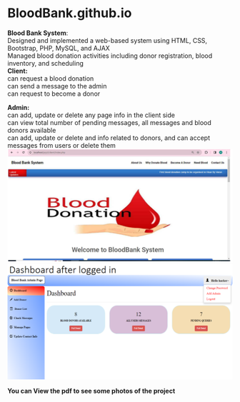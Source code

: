 # BloodBank.github.io
<b>Blood Bank System</b>:<br>
    Designed and implemented a web-based system using HTML, CSS, Bootstrap, PHP, MySQL, and AJAX <br>
    Managed blood donation activities including donor registration, blood inventory, and scheduling <br>
<b>Client:</b><br>
    can request a blood donation<br>
    can send a message to the admin<br>
    can request to become a donor<br>
   
 <b>Admin:</b><br>
     can add, update or delete any page info in the client side<br>
     can view total number of pending messages, all messages and blood donors available<br>
     can add, update or delete and info related to donors, and can accept messages from users or delete them<br>
![](client.PNG)
![](admin.PNG)

<b>You can View the pdf to see some photos of the project</b>
